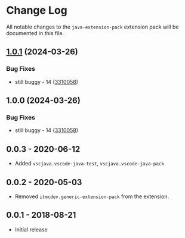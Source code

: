 # Change Log
All notable changes to the `java-extension-pack` extension pack will be documented in this file.

## [1.0.1](https://github.com/ITMCdev/vscode-extensions/compare/java-extension-pack-v1.0.0...java-extension-pack-v1.0.1) (2024-03-26)


### Bug Fixes

* still buggy - 14 ([3310058](https://github.com/ITMCdev/vscode-extensions/commit/3310058b0fa82ef15cbcb983946897a2c09a98f6))

## 1.0.0 (2024-03-26)


### Bug Fixes

* still buggy - 14 ([3310058](https://github.com/ITMCdev/vscode-extensions/commit/3310058b0fa82ef15cbcb983946897a2c09a98f6))

## 0.0.3 - 2020-06-12

- Added `vscjava.vscode-java-test`, `vscjava.vscode-java-pack`

## 0.0.2 - 2020-05-03

- Removed `itmcdev.generic-extension-pack` from the extension.

## 0.0.1 - 2018-08-21
- Initial release
